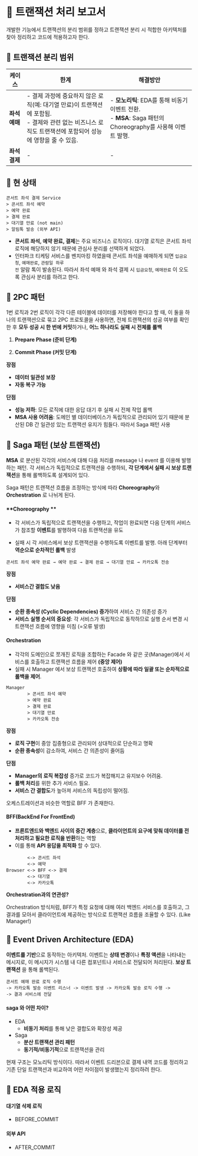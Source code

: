 # 🧩 트랜잭션 처리 보고서

개발한 기능에서 트랜잭션의 분리 범위를 정하고 트랜잭션 분리 시 적합한 아키텍처를 찾아 정리하고 코드에 적용하고자 한다.



## 🧩 트랜잭션 분리 범위

| 케이스        | 한계                                                         | 해결방안                                                     |
| ------------- | ------------------------------------------------------------ | ------------------------------------------------------------ |
| **좌석 예매** | \- 결제 과정에 중요하지 않은 로직(예: 대기열 만료)이 트랜잭션에 포함됨.<br/>\- 결제와 관련 없는 비즈니스 로직도 트랜잭션에 포함되어 성능에 영향을 줄 수 있음. | \- **모노리틱**: EDA를 통해 비동기 이벤트 전환.<br/>\- **MSA**: Saga 패턴의 Choreography를 사용해 이벤트 발행. |
| **좌석 결제** | -                                                            | -                                                            |



## 🧩 현 상태

```
콘서트 좌석 결제 Service
> 콘서트 좌석 예약
> 예약 완료
> 결제 완료
> 대기열 만료 (not main)
> 알림톡 발송 (외부 API)
```

* **콘서트 좌석, 예약 완료, 결제**는 주요 비즈니스 로직이다. 대기열 로직은 콘서트 좌석 로직에 해당하지 않기 때문에 관심사 분리를 선택하게 되었다.
* 인터파크 티케팅 서비스를 벤치마킹 하였을때 콘서트 좌석을 예매하게 되면 <code>입금요청</code>, <code>예매완료</code>, <code>관람일 하루 전</code> 알람 톡이 발송된다. 따라서 좌석 예매 와 좌석 결제 시 <code>입금요청</code>, <code>예매완료</code> 이 오도록 관심사 분리를 하려고 한다.



## 🧩 2PC 패턴

1번 로직과 2번 로직이 각각 다른 테이블에 데이터를 저장해야 한다고 할 때, 이 둘을 하나의 트랜잭션으로 묶고 2PC 프로토콜을 사용하면, 전체 트랜잭션의 성공 여부를 확인한 후 **모두 성공 시 한 번에 커밋**하거나, **어느 하나라도 실패 시 전체를 롤백**

1. **Prepare Phase (준비 단계)**

2. **Commit Phase (커밋 단계)**

**장점**

* **데이터 일관성 보장**
* **자동 복구 가능**

**단점**

* **성능 저하**: 모든 로직에 대한 응답 대기 후 실패 시 전체 작업 롤백
* **MSA 사용 어려움**: 도메인 별 데이터베이스가 독립적으로 관리되어 있기 때문에 분산된 DB 간 일관성 있는 트랜잭션 유지가 힘들다. 따라서 Saga 패턴 사용



## 🧩 Saga 패턴 (보상 트랜잭션)

**MSA** 로 분산된 각각의 서비스에 대해 다음 처리를 message 나 event 를 이용해 발행하는 패턴. 각 서비스가 독립적으로 트랜잭션을 수행하되, **각 단계에서 실패 시 보상 트랜잭션**을 통해 롤백하도록 설계되어 있다.



Saga 패턴은 트랜잭션 흐름을 조정하는 방식에 따라 **Choreography**와 **Orchestration** 로 나뉘게 된다.



#### **Choreography **

* 각 서비스가 독립적으로 트랜잭션을 수행하고, 작업이 완료되면 다음 단계의 서비스가 참조할 **이벤트**를 발행하여 다음 트랜잭션을 유도

* 실패 시 각 서비스에서 보상 트랜잭션을 수행하도록 이벤트를 발행. 아래 단계부터 **역순으로 순차적인 롤백** 발생

```
콘서트 좌석 예약 완료 → 예약 완료 → 결제 완료 → 대기열 만료 → 카카오톡 전송
```

**장점**

* **서비스간 결합도 낮음**

**단점**

* **순환 종속성 (Cyclic Dependencies) 증가**하여 서비스 간 의존성 증가
* **서비스 실행 순서의 중요성**: 각 서비스가 독립적으로 동작하므로 실행 순서 변경 시 트랜잭션 흐름에 영향을 미침 (=오류 발생)



#### **Orchestration**

* 각각의 도메인으로 쪼개진 로직을 조합하는 Facade 와 같은 곳(Manager)에서 서비스를 호출하고 트랜잭션 흐름을 제어 **(중앙 제어)**
* 실패 시 Manager 에서 보상 트랜잭션  호출하여 **상황에 따라 일괄 또는 순차적으로 롤백을 제어**.

```
Manager
		> 콘서트 좌석 예약
		> 예약 완료
		> 결제 완료
		> 대기열 만료
		> 카카오톡 전송
```

**장점**

* **로직 구현**이 중앙 집중형으로 관리되어 상대적으로 단순하고 명확
* **순환 종속성**이 감소하여, 서비스 간 의존성이 줄어듬

**단점**

* **Manager의 로직 복잡성** 증가로 코드가 복잡해지고 유지보수 어려움.
* **롤백 처리**를 위한 추가 서비스 필요.
* **서비스 간 결합도**가 높아져 서비스의 독립성이 떨어짐.



오케스트레이션과 비슷한 역할로 BFF 가 존재한다.



#### BFF(BackEnd For FrontEnd)

* **프론트엔드와 백엔드 사이의 중간 계층**으로, **클라이언트의 요구에 맞춰 데이터를 전처리하고 필요한 로직을 반환**하는 역할
* 이를 통해 **API 응답을 최적화** 할 수 있다.

```
		<-> 콘서트 좌석
		<-> 예약
Browser <-> BFF <-> 결제
		<-> 대기열
		<-> 카카오톡
```

**Orchestration과의 연관성?**

Orchestration 방식처럼, BFF가 특정 요청에 대해 여러 백엔드 서비스를 호출하고, 그 결과를 모아서 클라이언트에 제공하는 방식으로 트랜잭션 흐름을 조율할 수 있다. (Like Manager!)



## 🧩 Event Driven Architecture (EDA)

**이벤트를 기반**으로 동작하는 아키텍처. 이벤트는 **상태 변경**이나 **특정 액션**을 나타내는 메시지로, 이 메시지가 시스템 내 다른 컴포넌트나 서비스로 전달되어 처리된다. **보상 트랜잭션** 을 통해 롤백된다.

```
콘서트 예매 완료 로직 수행 
-> 카카오톡 발송 이벤트 리스너 -> 이벤트 발생 -> 카카오톡 발송 로직 수행 ->
-> 결과 서비스에 전달
```

#### saga 와 어떤 차이?

* EDA
  * **비동기 처리**를 통해 낮은 결합도와 확장성 제공
* Saga
  * **분산 트랜잭션 관리 패턴** 
  * **동기적/비동기적**으로 트랜잭션을 관리



현재 구조는 모노리틱 방식이다. 따라서 이벤트 드리븐으로 결제 내역 코드를 정리하고 기존 단일 트랜잭션과 비교하여 어떤 차이점이 발생했는지 정리하려 한다.



## 🧩 EDA 적용 로직

#### 대기열 삭제 로직

* BEFORE_COMMIT



#### 외부 API

* AFTER_COMMIT



